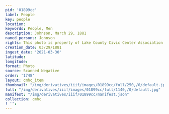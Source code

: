 ```yaml
---
pid: '01899cc'
label: People
key: people
location: 
keywords: People, Men
description: Johnson, March 29, 1881
named_persons: Johnson
rights: This photo is property of Lake County Civic Center Association.
creation_date: 03/29/1881
ingest_date: '2021-03-30'
latitude: 
longitude: 
format: Photo
source: Scanned Negative
order: '1748'
layout: cmhc_item
thumbnail: "/img/derivatives/iiif/images/01899cc/full/250,/0/default.jpg"
full: "/img/derivatives/iiif/images/01899cc/full/1140,/0/default.jpg"
manifest: "/img/derivatives/iiif/01899cc/manifest.json"
collection: cmhc
! '': 
---
```

